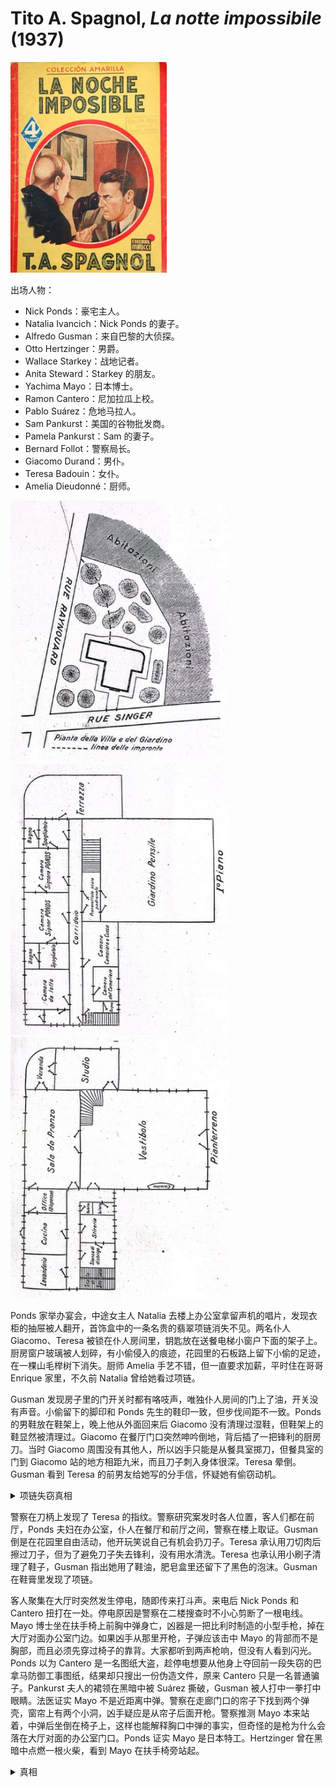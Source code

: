 # Tito A. Spagnol, <i>La notte impossibile</i> (1937)

<img src=images/1937_cover.jpg width=250/>

出场人物：
* Nick Ponds：豪宅主人。
* Natalia Ivancich：Nick Ponds 的妻子。
* Alfredo Gusman：来自巴黎的大侦探。
* Otto Hertzinger：男爵。
* Wallace Starkey：战地记者。
* Anita Steward：Starkey 的朋友。
* Yachima Mayo：日本博士。
* Ramon Cantero：尼加拉瓜上校。
* Pablo Suárez：危地马拉人。
* Sam Pankurst：美国的谷物批发商。
* Pamela Pankurst：Sam 的妻子。
* Bernard Follot：警察局长。
* Giacomo Durand：男仆。
* Teresa Badouin：女仆。
* Amelia Dieudonné：厨师。

<img src=images/1937_map.jpg width=350/>
<img src=images/1937_floor_plan.jpg width=350/>
<img src=images/1937_second_floor.jpg width=350/>

Ponds 家举办宴会，中途女主人 Natalia 去楼上办公室拿留声机的唱片，发现衣柜的抽屉被人翻开，首饰盒中的一条名贵的翡翠项链消失不见。两名仆人 Giacomo、Teresa 被锁在仆人房间里，钥匙放在送餐电梯小窗户下面的架子上。厨房窗户玻璃被人划碎，有小偷侵入的痕迹，花园里的石板路上留下小偷的足迹，在一棵山毛榉树下消失。厨师 Amelia 手艺不错，但一直要求加薪，平时住在哥哥 Enrique 家里，不久前 Natalia 曾给她看过项链。

Gusman 发现房子里的门开关时都有咯吱声，唯独仆人房间的门上了油，开关没有声音。小偷留下的脚印和 Ponds 先生的鞋印一致，但步伐间距不一致。Ponds 的男鞋放在鞋架上，晚上他从外面回来后 Giacomo 没有清理过湿鞋，但鞋架上的鞋显然被清理过。Giacomo 在餐厅门口突然呻吟倒地，背后插了一把锋利的厨房刀。当时 Giacomo 周围没有其他人，所以凶手只能是从餐具室掷刀，但餐具室的门到 Giacomo 站的地方相距九米，而且刀子刺入身体很深。Teresa 晕倒。Gusman 看到 Teresa 的前男友给她写的分手信，怀疑她有偷窃动机。

<details><summary>项链失窃真相</summary>
女仆 Teresa 给门上油，趁管家睡觉时去卧室偷走了项链，把房间弄乱制造盗贼假象，然后下楼到厨房，用钻石戒指切割窗户玻璃，穿着 Ponds 的鞋子留下伪造的小偷足印，之后清洗鞋子放回鞋架上。她把仆人房间的钥匙放在架子上，用备用钥匙从内部锁上房间。
</details>

警察在刀柄上发现了 Teresa 的指纹。警察研究案发时各人位置，客人们都在前厅，Ponds 夫妇在办公室，仆人在餐厅和前厅之间，警察在楼上取证。Gusman 倒是在花园里自由活动，他开玩笑说自己有机会扔刀子。Teresa 承认用刀切肉后擦过刀子，但为了避免刀子失去锋利，没有用水清洗。Teresa 也承认用小刷子清理了鞋子，Gusman 指出她用了鞋油，肥皂盒里还留下了黑色的泡沫。Gusman 在鞋膏里发现了项链。

客人聚集在大厅时突然发生停电，随即传来打斗声。来电后 Nick Ponds 和 Cantero 扭打在一处。停电原因是警察在二楼搜查时不小心剪断了一根电线。Mayo 博士坐在扶手椅上前胸中弹身亡，凶器是一把比利时制造的小型手枪，掉在大厅对面办公室门边。如果凶手从那里开枪，子弹应该击中 Mayo 的背部而不是胸部，而且必须先穿过椅子的靠背。大家都听到两声枪响，但没有人看到闪光。Ponds 以为 Cantero 是一名图纸大盗，趁停电想要从他身上夺回前一段失窃的巴拿马防御工事图纸，结果却只搜出一份伪造文件，原来 Cantero 只是一名普通骗子。Pankurst 夫人的裙领在黑暗中被 Suárez 撕破，Gusman 被人打中一拳打中眼睛。法医证实 Mayo 不是近距离中弹。警察在走廊门口的帘子下找到两个弹壳，窗帘上有两个小洞，凶手疑应是从帘子后面开枪。警察推测 Mayo 本来站着，中弹后坐倒在椅子上，这样也能解释胸口中弹的事实，但奇怪的是枪为什么会落在大厅对面的办公室门口。Ponds 证实 Mayo 是日本特工。Hertzinger 曾在黑暗中点燃一根火柴，看到 Mayo 在扶手椅旁站起。

<details><summary>真相</summary>
一个名叫 Stéfano Runciman 的精神病人从康复中心逃脱，他妄想自己是大侦探 Gusman，在破案之余自己也下手犯案。他从储藏室门口向 Giacomo 扔刀子，然后逃进花园。他在黑暗中借着火柴光开枪射杀 Mayo，把手枪丢在门口，因为握枪时包着手帕所以没有留下指纹。他打伤自己的眼睛，假装受到袭击，并在黑暗中袭击他人制造混乱。
</details>
